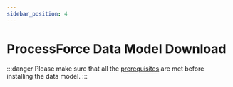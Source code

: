 ```yaml
---
sidebar_position: 4
---
```


# ProcessForce Data Model Download

:::danger
    Please make sure that all the [prerequisites](./prerequisites-installation.md) are met before installing the data model.
:::
